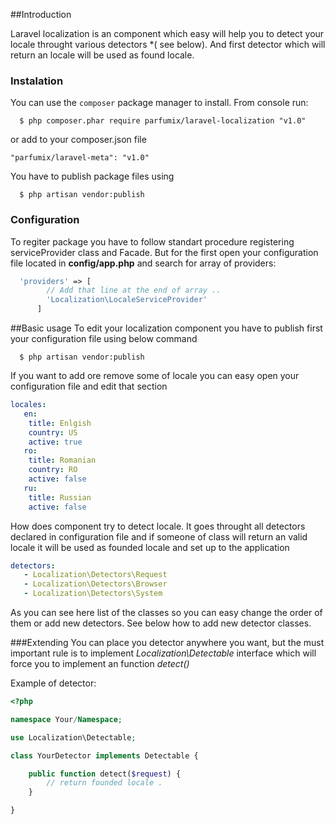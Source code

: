 ##Introduction

Laravel localization is an component which easy will help you to detect your locale throught various detectors
*( see below). And first detector which will return an locale will be used as found locale. 

### Instalation
You can use the `composer` package manager to install. From console run:

```
  $ php composer.phar require parfumix/laravel-localization "v1.0"
```

or add to your composer.json file

    "parfumix/laravel-meta": "v1.0"

You have to publish package files using

```
  $ php artisan vendor:publish
```

### Configuration

To regiter package you have to follow standart procedure registering serviceProvider class and Facade. But for the first open your configuration file located in **config/app.php** and search for array of providers:

```php
  'providers' => [
        // Add that line at the end of array ..
        'Localization\LocaleServiceProvider'
      ]  
```

##Basic usage
To edit your localization component you have to publish first your configuration file using below command

```
  $ php artisan vendor:publish
```

If you want to add ore remove some of locale you can easy open your configuration file and edit that section
```yaml
locales:
   en:
    title: Enlgish
    country: US
    active: true
   ro:
    title: Romanian
    country: RO
    active: false
   ru:
    title: Russian
    active: false
```

How does component try to detect locale. It goes throught all detectors declared in configuration file and if someone of class will return an valid locale it will be used as founded locale and set up to the application 
```yaml
detectors:
   - Localization\Detectors\Request
   - Localization\Detectors\Browser
   - Localization\Detectors\System
```

As you can see here list of the classes so you can easy change the order of them or add new detectors. See below how to add new detector classes.

###Extending
You can place you detector anywhere you want, but the must important rule is to implement *Localization\Detectable* interface which will force you to implement an function *detect()*

Example of detector:
```php
<?php

namespace Your/Namespace;

use Localization\Detectable;

class YourDetector implements Detectable {

    public function detect($request) {
        // return founded locale .
    }

}
```
